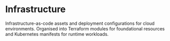 # Infrastructure

Infrastructure-as-code assets and deployment configurations for cloud environments. Organised into Terraform modules for foundational resources and Kubernetes manifests for runtime workloads.
